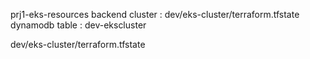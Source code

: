 prj1-eks-resources
backend cluster : dev/eks-cluster/terraform.tfstate
dynamodb table : dev-ekscluster

dev/eks-cluster/terraform.tfstate
